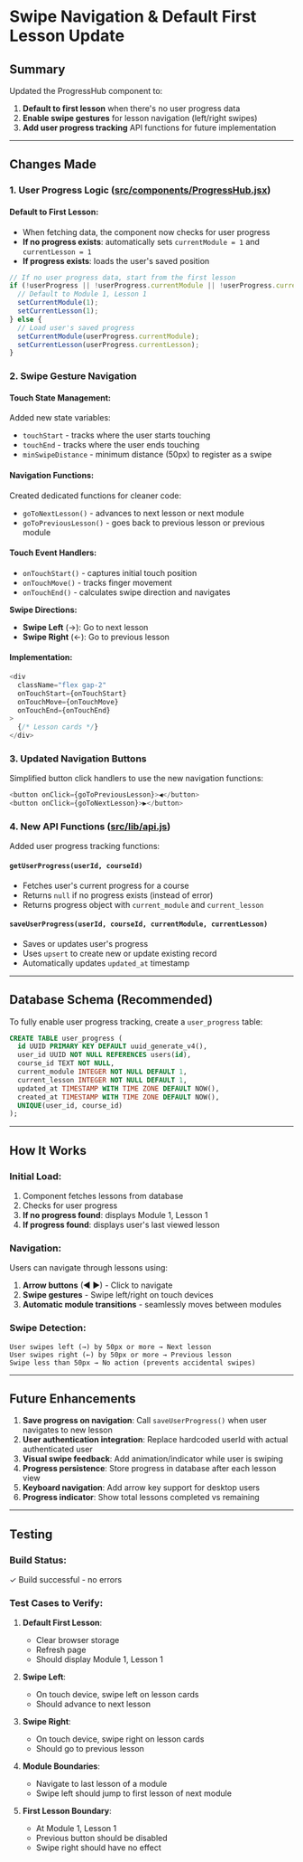 # Swipe Navigation & Default First Lesson Update

## Summary

Updated the ProgressHub component to:
1. **Default to first lesson** when there's no user progress data
2. **Enable swipe gestures** for lesson navigation (left/right swipes)
3. **Add user progress tracking** API functions for future implementation

---

## Changes Made

### 1. User Progress Logic ([src/components/ProgressHub.jsx](src/components/ProgressHub.jsx))

#### Default to First Lesson:
- When fetching data, the component now checks for user progress
- **If no progress exists**: automatically sets `currentModule = 1` and `currentLesson = 1`
- **If progress exists**: loads the user's saved position

```javascript
// If no user progress data, start from the first lesson
if (!userProgress || !userProgress.currentModule || !userProgress.currentLesson) {
  // Default to Module 1, Lesson 1
  setCurrentModule(1);
  setCurrentLesson(1);
} else {
  // Load user's saved progress
  setCurrentModule(userProgress.currentModule);
  setCurrentLesson(userProgress.currentLesson);
}
```

### 2. Swipe Gesture Navigation

#### Touch State Management:
Added new state variables:
- `touchStart` - tracks where the user starts touching
- `touchEnd` - tracks where the user ends touching
- `minSwipeDistance` - minimum distance (50px) to register as a swipe

#### Navigation Functions:
Created dedicated functions for cleaner code:
- `goToNextLesson()` - advances to next lesson or next module
- `goToPreviousLesson()` - goes back to previous lesson or previous module

#### Touch Event Handlers:
- `onTouchStart()` - captures initial touch position
- `onTouchMove()` - tracks finger movement
- `onTouchEnd()` - calculates swipe direction and navigates

**Swipe Directions:**
- **Swipe Left** (→): Go to next lesson
- **Swipe Right** (←): Go to previous lesson

#### Implementation:
```javascript
<div
  className="flex gap-2"
  onTouchStart={onTouchStart}
  onTouchMove={onTouchMove}
  onTouchEnd={onTouchEnd}
>
  {/* Lesson cards */}
</div>
```

### 3. Updated Navigation Buttons

Simplified button click handlers to use the new navigation functions:
```javascript
<button onClick={goToPreviousLesson}>◀</button>
<button onClick={goToNextLesson}>▶</button>
```

### 4. New API Functions ([src/lib/api.js](src/lib/api.js))

Added user progress tracking functions:

#### `getUserProgress(userId, courseId)`
- Fetches user's current progress for a course
- Returns `null` if no progress exists (instead of error)
- Returns progress object with `current_module` and `current_lesson`

#### `saveUserProgress(userId, courseId, currentModule, currentLesson)`
- Saves or updates user's progress
- Uses `upsert` to create new or update existing record
- Automatically updates `updated_at` timestamp

---

## Database Schema (Recommended)

To fully enable user progress tracking, create a `user_progress` table:

```sql
CREATE TABLE user_progress (
  id UUID PRIMARY KEY DEFAULT uuid_generate_v4(),
  user_id UUID NOT NULL REFERENCES users(id),
  course_id TEXT NOT NULL,
  current_module INTEGER NOT NULL DEFAULT 1,
  current_lesson INTEGER NOT NULL DEFAULT 1,
  updated_at TIMESTAMP WITH TIME ZONE DEFAULT NOW(),
  created_at TIMESTAMP WITH TIME ZONE DEFAULT NOW(),
  UNIQUE(user_id, course_id)
);
```

---

## How It Works

### Initial Load:
1. Component fetches lessons from database
2. Checks for user progress
3. **If no progress found**: displays Module 1, Lesson 1
4. **If progress found**: displays user's last viewed lesson

### Navigation:
Users can navigate through lessons using:
1. **Arrow buttons** (◀ ▶) - Click to navigate
2. **Swipe gestures** - Swipe left/right on touch devices
3. **Automatic module transitions** - seamlessly moves between modules

### Swipe Detection:
```
User swipes left (→) by 50px or more → Next lesson
User swipes right (←) by 50px or more → Previous lesson
Swipe less than 50px → No action (prevents accidental swipes)
```

---

## Future Enhancements

1. **Save progress on navigation**: Call `saveUserProgress()` when user navigates to new lesson
2. **User authentication integration**: Replace hardcoded userId with actual authenticated user
3. **Visual swipe feedback**: Add animation/indicator while user is swiping
4. **Progress persistence**: Store progress in database after each lesson view
5. **Keyboard navigation**: Add arrow key support for desktop users
6. **Progress indicator**: Show total lessons completed vs remaining

---

## Testing

### Build Status:
✓ Build successful - no errors

### Test Cases to Verify:

1. **Default First Lesson**:
   - Clear browser storage
   - Refresh page
   - Should display Module 1, Lesson 1

2. **Swipe Left**:
   - On touch device, swipe left on lesson cards
   - Should advance to next lesson

3. **Swipe Right**:
   - On touch device, swipe right on lesson cards
   - Should go to previous lesson

4. **Module Boundaries**:
   - Navigate to last lesson of a module
   - Swipe left should jump to first lesson of next module

5. **First Lesson Boundary**:
   - At Module 1, Lesson 1
   - Previous button should be disabled
   - Swipe right should have no effect
